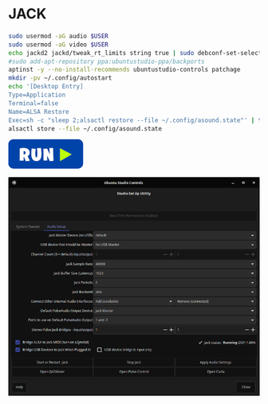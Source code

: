 # JACK
```bash
sudo usermod -aG audio $USER
sudo usermod -aG video $USER
echo jackd2 jackd/tweak_rt_limits string true | sudo debconf-set-selections
#sudo add-apt-repository ppa:ubuntustudio-ppa/backports
aptinst -y --no-install-recommends ubuntustudio-controls patchage
mkdir -pv ~/.config/autostart
echo '[Desktop Entry]
Type=Application
Terminal=false
Name=ALSA Restore
Exec=sh -c "sleep 2;alsactl restore --file ~/.config/asound.state"' | tee ~/.config/autostart/alsa-restore.desktop
alsactl store --file ~/.config/asound.state
```
[![bashrun](../images/bashrun.png)](br:jack)

![jack](../images/jack.png)